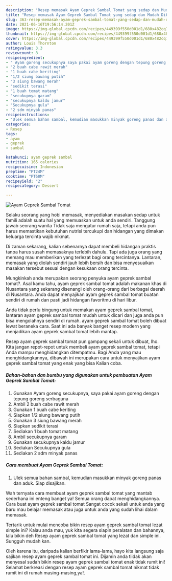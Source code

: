 ```yaml
---
description: "Resep memasak Ayam Geprek Sambal Tomat yang sedap dan Mudah Dibuat"
title: "Resep memasak Ayam Geprek Sambal Tomat yang sedap dan Mudah Dibuat"
slug: 363-resep-memasak-ayam-geprek-sambal-tomat-yang-sedap-dan-mudah-dibuat
date: 2021-06-16T19:56:14.201Z
image: https://img-global.cpcdn.com/recipes/449399f550d001d1/680x482cq70/ayam-geprek-sambal-tomat-foto-resep-utama.jpg
thumbnail: https://img-global.cpcdn.com/recipes/449399f550d001d1/680x482cq70/ayam-geprek-sambal-tomat-foto-resep-utama.jpg
cover: https://img-global.cpcdn.com/recipes/449399f550d001d1/680x482cq70/ayam-geprek-sambal-tomat-foto-resep-utama.jpg
author: Louis Thornton
ratingvalue: 3.3
reviewcount: 8
recipeingredient:
- " Ayam goreng secukupnya saya pakai ayam goreng dengan tepung goreng serbaguna"
- "2 buah cabe rawit merah"
- "1 buah cabe keriting"
- "1/2 siung bawang putih"
- "3 siung bawang merah"
- "sedikit terasi"
- "1 buah tomat matang"
- "secukupnya garam"
- "secukupnya kaldu jamur"
- "Secukupnya gula"
- "2 sdm minyak panas"
recipeinstructions:
- "Ulek semua bahan sambal, kemudian masukkan minyak goreng panas dan aduk. Siap disajikan."
categories:
- Resep
tags:
- ayam
- geprek
- sambal

katakunci: ayam geprek sambal 
nutrition: 165 calories
recipecuisine: Indonesian
preptime: "PT24M"
cooktime: "PT60M"
recipeyield: "2"
recipecategory: Dessert

---
```



![Ayam Geprek Sambal Tomat](https://img-global.cpcdn.com/recipes/449399f550d001d1/680x482cq70/ayam-geprek-sambal-tomat-foto-resep-utama.jpg)

Selaku seorang yang hobi memasak, menyediakan masakan sedap untuk famili adalah suatu hal yang memuaskan untuk anda sendiri. Tanggung jawab seorang  wanita Tidak saja mengatur rumah saja, tetapi anda pun harus memastikan kebutuhan nutrisi tercukupi dan hidangan yang dimakan keluarga tercinta wajib nikmat.

Di zaman  sekarang, kalian sebenarnya dapat membeli hidangan praktis tanpa harus susah memasaknya terlebih dahulu. Tapi ada juga orang yang memang mau memberikan yang terlezat bagi orang tercintanya. Lantaran, memasak yang diolah sendiri jauh lebih bersih dan bisa menyesuaikan masakan tersebut sesuai dengan kesukaan orang tercinta. 



Mungkinkah anda merupakan seorang penyuka ayam geprek sambal tomat?. Asal kamu tahu, ayam geprek sambal tomat adalah makanan khas di Nusantara yang sekarang disenangi oleh orang-orang dari berbagai daerah di Nusantara. Anda dapat menyajikan ayam geprek sambal tomat buatan sendiri di rumah dan pasti jadi hidangan favoritmu di hari libur.

Anda tidak perlu bingung untuk memakan ayam geprek sambal tomat, lantaran ayam geprek sambal tomat mudah untuk dicari dan juga anda pun bisa mengolahnya sendiri di rumah. ayam geprek sambal tomat boleh dibuat lewat beraneka cara. Saat ini ada banyak banget resep modern yang menjadikan ayam geprek sambal tomat lebih mantap.

Resep ayam geprek sambal tomat pun gampang sekali untuk dibuat, lho. Kita jangan repot-repot untuk membeli ayam geprek sambal tomat, tetapi Anda mampu menghidangkan ditempatmu. Bagi Anda yang mau menghidangkannya, dibawah ini merupakan cara untuk menyajikan ayam geprek sambal tomat yang enak yang bisa Kalian coba.

<!--inarticleads1-->

##### Bahan-bahan dan bumbu yang digunakan untuk pembuatan Ayam Geprek Sambal Tomat:

1. Gunakan  Ayam goreng secukupnya, saya pakai ayam goreng dengan tepung goreng serbaguna
1. Ambil 2 buah cabe rawit merah
1. Gunakan 1 buah cabe keriting
1. Siapkan 1/2 siung bawang putih
1. Gunakan 3 siung bawang merah
1. Siapkan sedikit terasi
1. Sediakan 1 buah tomat matang
1. Ambil secukupnya garam
1. Gunakan secukupnya kaldu jamur
1. Sediakan Secukupnya gula
1. Sediakan 2 sdm minyak panas




<!--inarticleads2-->

##### Cara membuat Ayam Geprek Sambal Tomat:

1. Ulek semua bahan sambal, kemudian masukkan minyak goreng panas dan aduk. Siap disajikan.




Wah ternyata cara membuat ayam geprek sambal tomat yang mantab sederhana ini enteng banget ya! Semua orang dapat menghidangkannya. Cara buat ayam geprek sambal tomat Sangat cocok sekali untuk anda yang baru mau belajar memasak atau juga untuk anda yang sudah lihai dalam memasak.

Tertarik untuk mulai mencoba bikin resep ayam geprek sambal tomat lezat simple ini? Kalau anda mau, yuk kita segera siapin peralatan dan bahannya, lalu bikin deh Resep ayam geprek sambal tomat yang lezat dan simple ini. Sungguh mudah kan. 

Oleh karena itu, daripada kalian berfikir lama-lama, hayo kita langsung saja sajikan resep ayam geprek sambal tomat ini. Dijamin anda tiidak akan menyesal sudah bikin resep ayam geprek sambal tomat enak tidak rumit ini! Selamat berkreasi dengan resep ayam geprek sambal tomat nikmat tidak rumit ini di rumah masing-masing,ya!.

